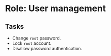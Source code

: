 # Role: User management

## Tasks
* Change `root` password.
* Lock `root` account.
* Disallow password authentication.
